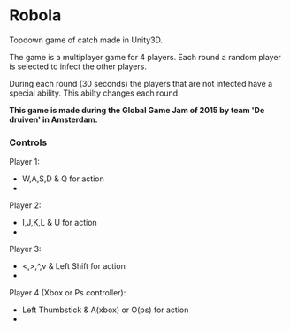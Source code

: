 # Robola

Topdown game of catch made in Unity3D.

The game is a multiplayer game for 4 players. Each round a random player is selected to infect the other players.

During each round (30 seconds) the players that are not infected have a special ability. This abilty changes each round.

**This game is made during the Global Game Jam of 2015 by team 'De druiven' in Amsterdam.**

### Controls

Player 1:
* W,A,S,D & Q for action
* 

Player 2:
* I,J,K,L & U for action
* 

Player 3:
* <,>,^,v & Left Shift for action
* 

Player 4 (Xbox or Ps controller):
* Left Thumbstick & A(xbox) or O(ps) for action
* 
